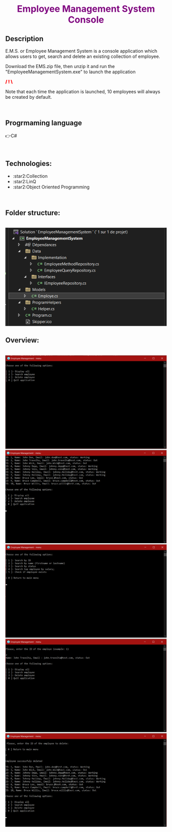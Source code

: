 <h1 style="color:purple; text-align:center">Employee  Management System Console</h1>
<h2>Description</h2>
<p>E.M.S. or Employee Management System is a console application which allows users to get, search and delete an existing collection of employee.</p>

Download the EMS.zip file, then unzip it and run the "EmployeeManagementSystem.exe" to launch the application

<span style="color:red; font-weight:900">/ ! \ </span>

<p>Note that each time the application is launched, 10 employees will always be created by default.</p>

<br/>

## Progrmaming language

<span>:point_right:C#</span>

<br/>

<h2 style="margin-right:10px">Technologies: </h2>
<ul>
    <li>:star2:Collection</li>
    <li>:star2:LinQ</li>
    <li>:star2:Object Oriented Programming</li>
</ul>

<br/>

<h2 style="margin-right:10px">Folder structure: </h2>

<br/>

<img src="./assets/icon/struct-img.png"  alt="folder-structure_image" style="margin-right:10px;"/>

<br/>
<h2 style="margin-right:10px">Overview: </h2>

<br/>

<img src="./assets/screenshots/ov1.png"/>
<img src="./assets/screenshots/ov2.png"/>
<img src="./assets/screenshots/ov3.png"/>
<img src="./assets/screenshots/ov4.png"/>
<img src="./assets/screenshots/ov5.png"/>
